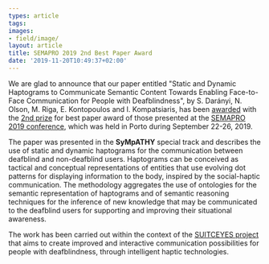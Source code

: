 ```yaml
---
types: article
tags:
images: 
- field/image/
layout: article
title: SEMAPRO 2019 2nd Best Paper Award
date: '2019-11-20T10:49:37+02:00'
---
```

<p>
We are glad to announce that our paper entitled "Static and Dynamic Haptograms to Communicate Semantic Content Towards Enabling Face-to-Face Communication for People with Deafblindness", by S. Darányi, N. Olson, M. Riga, E. Kontopoulos and I. Kompatsiaris, has been <a href="https://www.iaria.org/conferences2019/AwardsSEMAPRO19.html" target="_blank">awarded</a> with the <a href="http://www.iaria.org/conferences2019/awardsSEMAPRO19/semapro2019_a2.pdf" target="_blank">2nd prize</a> for best paper award of those presented at the <a href="http://www.iaria.org/conferences2019/SEMAPRO19.html" target="_blank">SEMAPRO 2019 conference</a>, which was held in Porto during September 22-26, 2019.
</p>
<p>
The paper was presented in the <b>SyMpATHY</b> special track and describes the use of static and dynamic haptograms for the communication between deafblind and non-deafblind users. Haptograms can be conceived as tactical and conceptual representations of entities that use evolving dot patterns for displaying information to the body, inspired by the social-haptic communication. The methodology aggregates the use of ontologies for the semantic representation of haptograms and of semantic reasoning techniques for the inference of new knowledge that may be communicated to the deafblind users for supporting and improving their situational awareness. 
</p> 
<p>
The work has been carried out within the context of the <a href="https://suitceyes.eu/" target="_blank">SUITCEYES project</a> that aims to create improved and interactive communication possibilities for people with deafblindness, through intelligent haptic technologies.
</p>
